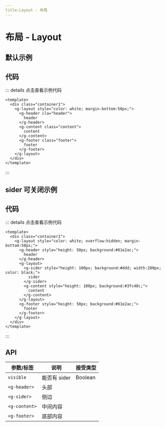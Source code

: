 ```yaml
---
title:Layout - 布局
---
```

# 布局 - Layout

## 默认示例

<ClientOnly>
  <layout-demos></layout-demos>
</ClientOnly>

## 代码

::: details 点击查看示例代码
```vue
<template>
  <div class="container1">
    <g-layout style="color: white; margin-bottom:50px;">
      <g-header cla="header">
        header
      </g-header>
      <g-content class="content">
        content
      </g-content>
      <g-footer class="footer">
        footer
      </g-footer>
    </g-layout>
  </div>
</template>
```
:::

## sider 可关闭示例

<ClientOnly>
  <layout-demo2></layout-demo2>
</ClientOnly>

## 代码

::: details 点击查看示例代码
```vue
<template>
  <div class="container1">
    <g-layout style="color: white; overflow:hidden; margin-bottom:50px;">
      <g-header style="height: 50px; background:#81e2ac;">
        header
      </g-header>
      <g-layout>
        <g-sider style="height: 100px; background:#ddd; width:200px; color: black;">
          sider
        </g-sider>
        <g-content style="height: 100px; background:#3fc48c;">
          content
        </g-content>
      </g-layout>
      <g-footer style="height: 50px; background:#81e2ac;">
        footer
      </g-footer>
    </g-layout>
  </div>
</template>
```
:::




## API

| 参数/标签                          | 说明                                                           | 接受类型           |
| ----------------------------- | -------------------------------------------------------------- | ------------------ |
| `visible`                      | 能否有 sider                                             | Boolean             | number |
| `<g-header>`                      | 头部             |              |
| `<g-sider>`                    | 侧边      |
| `<g-content>`                    | 中间内容     |
| `<g-footer>`                    | 底部内容     |
